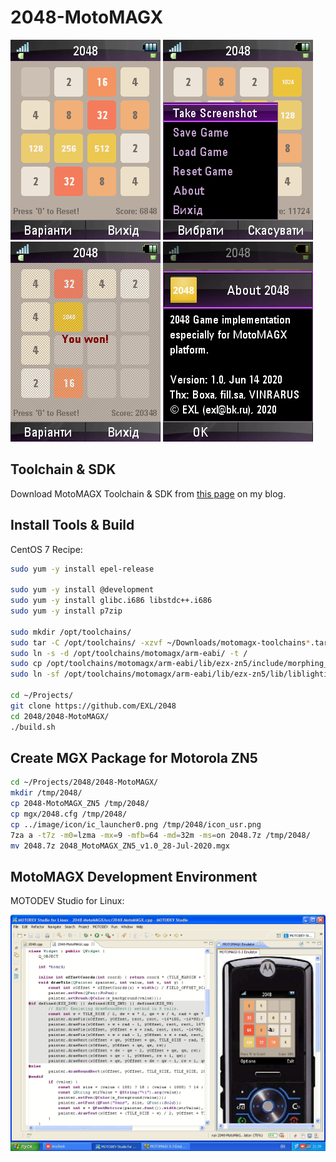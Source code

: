 2048-MotoMAGX
=============

![2048-MotoMAGX Motorola ZN5 Screenshot 1](../image/2048-MotoMAGX-ZN5-Screenshot1.png) ![2048-MotoMAGX Motorola ZN5 Screenshot 2](../image/2048-MotoMAGX-ZN5-Screenshot2.png) ![2048-MotoMAGX Motorola ZN5 Screenshot 3](../image/2048-MotoMAGX-ZN5-Screenshot3.png) ![2048-MotoMAGX Motorola ZN5 Screenshot 4](../image/2048-MotoMAGX-ZN5-Screenshot4.png)

## Toolchain & SDK

Download MotoMAGX Toolchain & SDK from [this page](https://exlmoto.ru/toolchains-sdk-for-motomagx/) on my blog.

## Install Tools & Build

CentOS 7 Recipe:

```sh
sudo yum -y install epel-release

sudo yum -y install @development
sudo yum -y install glibc.i686 libstdc++.i686
sudo yum -y install p7zip

sudo mkdir /opt/toolchains/
sudo tar -C /opt/toolchains/ -xzvf ~/Downloads/motomagx-toolchains*.tar.gz*
sudo ln -s -d /opt/toolchains/motomagx/arm-eabi/ -t /
sudo cp /opt/toolchains/motomagx/arm-eabi/lib/ezx-zn5/include/morphing_mode.h /opt/toolchains/motomagx/arm-eabi/lib/ezx-u9/include/
sudo ln -sf /opt/toolchains/motomagx/arm-eabi/lib/ezx-zn5/lib/liblighting.so.1.0.0 /opt/toolchains/motomagx/arm-eabi/lib/ezx-u9/lib/liblighting.so

cd ~/Projects/
git clone https://github.com/EXL/2048
cd 2048/2048-MotoMAGX/
./build.sh
```

## Create MGX Package for Motorola ZN5

```sh
cd ~/Projects/2048/2048-MotoMAGX/
mkdir /tmp/2048/
cp 2048-MotoMAGX_ZN5 /tmp/2048/
cp mgx/2048.cfg /tmp/2048/
cp ../image/icon/ic_launcher0.png /tmp/2048/icon_usr.png
7za a -t7z -m0=lzma -mx=9 -mfb=64 -md=32m -ms=on 2048.7z /tmp/2048/
mv 2048.7z 2048_MotoMAGX_ZN5_v1.0_28-Jul-2020.mgx
```

## MotoMAGX Development Environment

MOTODEV Studio for Linux:

![MOTODEV Studio for Linux Screenshot](../image/MOTODEV-Studio-Screenshot.png)
